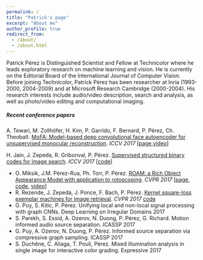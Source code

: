 ```yaml
---
permalink: /
title: "Patrick's page"
excerpt: "About me"
author_profile: true
redirect_from: 
  - /about/
  - /about.html
---
```


Patrick Pérez is Distinguished Scientist and Fellow at Technicolor where he leads exploratory research on machine learning and vision.  He is currently on the Editorial Board of the International Journal of Computer Vision. Before joining Technicolor, Patrick Pérez has been researcher at Inria (1993-2000, 2004-2009) and at Microsoft Research Cambridge (2000-2004). His research interests include audio/video description, search and analysis, as well as photo/video editing and computational imaging.

##### Recent conference papers
A. Tewari, M. Zollhöfer, H. Kim, P. Garrido, F. Bernard, P. Pérez, Ch. Theobalt. [MoFA: Model-based deep convolutional face autoencoder for unsupervised monocular reconstruction](http://gvv.mpi-inf.mpg.de/projects/MZ/Papers/arXiv2017_FA/paper.pdf). *ICCV 2017* [[page](http://gvv.mpi-inf.mpg.de/projects/MZ/Papers/arXiv2017_FA/page.html),[video](https://www.youtube.com/watch?v=uIMpHZYB8fI)]

H. Jain, J. Zepeda, R. Gribonval, P. Pérez. [Supervised structured binary codes for image search](https://arxiv.org/abs/1708.02932). *ICCV 2017* [[code](https://github.com/technicolor-research/subic)]
* O. Miksik, J.M. Pérez-Rua, Ph. Torr, P. Pérez. [ROAM: a Rich Object Appearance Model with application to rotoscoping](). *CVPR 2017* [[page](), [code](), [video]()]
* R. Rezende, J. Zepeda, J. Ponce, F. Bach, P. Pérez. [Kernel square-loss exemplar machines for image retrieval](). *CVPR 2017* [code]()
* G. Puy, S. Kitic, P. Pérez. Unifying local and non-local signal processing with graph CNNs. Deep Learning on Irregular Domains 2017
* S. Parekh, S. Essid, A. Ozerov, N. Duong, P. Pérez, G. Richard. Motion informed audio source separation. ICASSP 2017
* G. Puy, A. Ozerov, N. Duong, P. Pérez. Informed source separation via compressive graph sampling. ICASSP 2017
* S. Duchêne, C. Aliaga, T. Pouli, Pérez. Mixed illumination analysis in single image for interactive color grading. Expressive 2017

 

